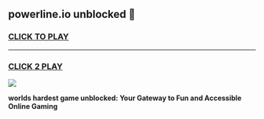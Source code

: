 
## powerline.io unblocked 👋
<h3>
<a href="https://premium.freeplayer.one?title=powerline.io_unblocked&ref=13F">CLICK TO PLAY</a></h3>
<hr>

<h3>
<a href="https://premium.freeplayer.one?title=powerline.io_unblocked&ref=13F">CLICK 2 PLAY</a>
  
</h3>

<a href="https://premium.freeplayer.one?title=powerline.io_unblocked&ref=12F/"><img src="https://clearcache.store/games.png"></a>


**worlds hardest game unblocked: Your Gateway to Fun and Accessible Online Gaming**
